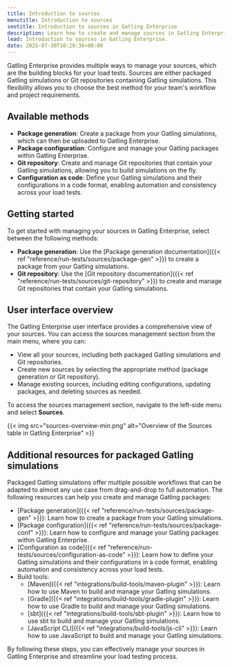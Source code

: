 ```yaml
---
title: Introduction to sources
menutitle: Introduction to sources
seotitle: Introduction to sources in Gatling Enterprise
description: Learn how to create and manage sources in Gatling Enterprise.
lead: Introduction to sources in Gatling Enterprise.
date: 2025-07-30T10:29:36+00:00
---
```


Gatling Enterprise provides multiple ways to manage your sources, which are the building blocks for your load tests. Sources are either packaged Gatling simulations or Git repositories containing Gatling simulations. This flexibility allows you to choose the best method for your team's workflow and project requirements.

## Available methods

- **Package generation**: Create a package from your Gatling simulations, which can then be uploaded to Gatling Enterprise.
- **Package configuration**: Configure and manage your Gatling packages within Gatling Enterprise.
- **Git repository**: Create and manage Git repositories that contain your Gatling simulations, allowing you to build simulations on the fly.
- **Configuration as code**: Define your Gatling simulations and their configurations in a code format, enabling automation and consistency across your load tests.

## Getting started

To get started with managing your sources in Gatling Enterprise, select between the following methods:

- **Package generation**: Use the [Package generation documentation]({{< ref "reference/run-tests/sources/package-gen" >}}) to create a package from your Gatling simulations.
- **Git repository**: Use the [Git repository documentation]({{< ref "reference/run-tests/sources/git-repository" >}}) to create and manage Git repositories that contain your Gatling simulations.

## User interface overview

The Gatling Enterprise user interface provides a comprehensive view of your sources. You can access the sources management section from the main menu, where you can:

- View all your sources, including both packaged Gatling simulations and Git repositories.
- Create new sources by selecting the appropriate method (package generation or Git repository).
- Manage existing sources, including editing configurations, updating packages, and deleting sources as needed.

To access the sources management section, navigate to the left-side menu and select **Sources**. 

{{< img src="sources-overview-min.png" alt="Overview of the Sources table in Gatling Enterprise" >}}



## Additional resources for packaged Gatling simulations

Packaged Gatling simulations offer multiple possible workflows that can be adapted to almost any use case from drag-and-drop to full automation. The following resources can help you create and manage Gatling packages:

- [Package generation]({{< ref "reference/run-tests/sources/package-gen" >}}): Learn how to create a package from your Gatling simulations.
- [Package configuration]({{< ref "reference/run-tests/sources/package-conf" >}}): Learn how to configure and manage your Gatling packages within Gatling Enterprise.
- [Configuration as code]({{< ref "reference/run-tests/sources/configuration-as-code" >}}): Learn how to define your Gatling simulations and their configurations in a code format, enabling automation and consistency across your load tests.
- Build tools:
    - [Maven]({{< ref "integrations/build-tools/maven-plugin" >}}): Learn how to use Maven to build and manage your Gatling simulations.
    - [Gradle]({{< ref "integrations/build-tools/gradle-plugin" >}}): Learn how to use Gradle to build and manage your Gatling simulations.
    - [sbt]({{< ref "integrations/build-tools/sbt-plugin" >}}): Learn how to use sbt to build and manage your Gatling simulations.
    - [JavaScript CLI]({{< ref "integrations/build-tools/js-cli" >}}): Learn how to use JavaScript to build and manage your Gatling simulations.

By following these steps, you can effectively manage your sources in Gatling Enterprise and streamline your load testing process.
